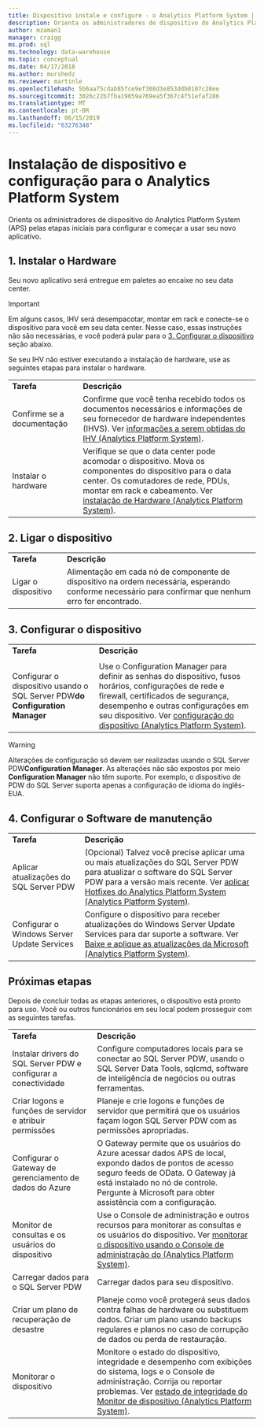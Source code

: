 ```yaml
---
title: Dispositivo instale e configure - o Analytics Platform System | Microsoft Docs
description: Orienta os administradores de dispositivo do Analytics Platform System (APS) pelas etapas iniciais para configurar e começar a usar seu novo aplicativo.
author: mzaman1
manager: craigg
ms.prod: sql
ms.technology: data-warehouse
ms.topic: conceptual
ms.date: 04/17/2018
ms.author: murshedz
ms.reviewer: martinle
ms.openlocfilehash: 5b6aa75cdab85fce9ef308d3e853ddb0107c28ee
ms.sourcegitcommit: 3026c22b7fba19059a769ea5f367c4f51efaf286
ms.translationtype: MT
ms.contentlocale: pt-BR
ms.lasthandoff: 06/15/2019
ms.locfileid: "63276348"
---
```

# <a name="appliance-installation-and-configuration-for-analytics-platform-system"></a>Instalação de dispositivo e configuração para o Analytics Platform System
Orienta os administradores de dispositivo do Analytics Platform System (APS) pelas etapas iniciais para configurar e começar a usar seu novo aplicativo.  
  
<!-- MISSING LINKS ## <a name="BeforeYouBegin"></a>Before You Begin  
Before you begin to install, configure, and use your new appliance, we recommend reviewing information about the appliance components. Review the following to familiarize yourself with the appliance:  
  
-   Review [Understanding the Appliance Nodes and Hardware (SQL Server PDW)](assetId:///f60f419f-d1e1-403d-8cf9-07e7ef6d6627) to be sure you understand the components included in your new appliance.  
  
-   Review [Connecting to SQL Server PDW (SQL Server PDW)](assetId:///721851d5-e521-4d5b-ba6d-8e2e9d3c7808) to understand how and when appliance administrators will connect to each appliance node.  
-->

## <a name="InstallHardware"></a>1. Instalar o Hardware  
Seu novo aplicativo será entregue em paletes ao encaixe no seu data center.  
  
> [!IMPORTANT]  
> Em alguns casos, IHV será desempacotar, montar em rack e conecte-se o dispositivo para você em seu data center. Nesse caso, essas instruções não são necessárias, e você poderá pular para o [3. Configurar o dispositivo](#ConfigureAppliance) seção abaixo.  
  
Se seu IHV não estiver executando a instalação de hardware, use as seguintes etapas para instalar o hardware.  
  
|||  
|-|-|  
|**Tarefa**|**Descrição**|  
|Confirme se a documentação|Confirme que você tenha recebido todos os documentos necessários e informações de seu fornecedor de hardware independentes (IHVS). Ver [informações a serem obtidas do IHV &#40;Analytics Platform System&#41;](information-to-obtain-from-your-ihv.md).|  
|Instalar o hardware|Verifique se que o data center pode acomodar o dispositivo. Mova os componentes do dispositivo para o data center. Os comutadores de rede, PDUs, montar em rack e cabeamento. Ver [instalação de Hardware &#40;Analytics Platform System&#41;](hardware-installation.md).|  
  
## <a name="PowerOnAppliance"></a>2. Ligar o dispositivo  
  
|||  
|-|-|  
|**Tarefa**|**Descrição**|  
|Ligar o dispositivo|Alimentação em cada nó de componente de dispositivo na ordem necessária, esperando conforme necessário para confirmar que nenhum erro for encontrado.|  
  
## <a name="ConfigureAppliance"></a>3. Configurar o dispositivo  
  
|||  
|-|-|  
|**Tarefa**|**Descrição**|  
|||  
|Configurar o dispositivo usando o SQL Server PDW**do Configuration Manager**|Use o Configuration Manager para definir as senhas do dispositivo, fusos horários, configurações de rede e firewall, certificados de segurança, desempenho e outras configurações em seu dispositivo. Ver [configuração do dispositivo &#40;Analytics Platform System&#41;](appliance-configuration.md).|  
  
> [!WARNING]  
> Alterações de configuração só devem ser realizadas usando o SQL Server PDW**Configuration Manager**. As alterações não são expostos por meio **Configuration Manager** não têm suporte. Por exemplo, o dispositivo de PDW do SQL Server suporta apenas a configuração de idioma do inglês-EUA.  
  
## <a name="SoftwareServicing"></a>4. Configurar o Software de manutenção  
  
|||  
|-|-|  
|**Tarefa**|**Descrição**|  
|Aplicar atualizações do SQL Server PDW|(Opcional) Talvez você precise aplicar uma ou mais atualizações do SQL Server PDW para atualizar o software do SQL Server PDW para a versão mais recente. Ver [aplicar Hotfixes do Analytics Platform System &#40;Analytics Platform System&#41;](apply-analytics-platform-system-hotfixes.md).|  
|Configurar o Windows Server Update Services|Configure o dispositivo para receber atualizações do Windows Server Update Services para dar suporte a software. Ver [Baixe e aplique as atualizações da Microsoft &#40;Analytics Platform System&#41;](download-and-apply-microsoft-updates.md).|  
  
## <a name="NextSteps"></a>Próximas etapas  
Depois de concluir todas as etapas anteriores, o dispositivo está pronto para uso. Você ou outros funcionários em seu local podem prosseguir com as seguintes tarefas.  
  
|||  
|-|-|  
|**Tarefa**|**Descrição**|  
|Instalar drivers do SQL Server PDW e configurar a conectividade|Configure computadores locais para se conectar ao SQL Server PDW, usando o SQL Server Data Tools, sqlcmd, software de inteligência de negócios ou outras ferramentas. <!-- MISSING LINKS See [Client Tools (SQL Server PDW)](assetId:///721851d5-e521-4d5b-ba6d-8e2e9d3c7808).-->|  
|Criar logons e funções de servidor e atribuir permissões|Planeje e crie logons e funções de servidor que permitirá que os usuários façam logon SQL Server PDW com as permissões apropriadas. <!-- MISSING LINKS See [PDW Permissions &#40;SQL Server PDW&#41;](../sqlpdw/pdw-permissions-sql-server-pdw.md).-->|  
|Configurar o Gateway de gerenciamento de dados do Azure|O Gateway permite que os usuários do Azure acessar dados APS de local, expondo dados de pontos de acesso seguro feeds de OData. O Gateway já está instalado no nó de controle. Pergunte à Microsoft para obter assistência com a configuração.|  
|Monitor de consultas e os usuários do dispositivo|Use o Console de administração e outros recursos para monitorar as consultas e os usuários do dispositivo. Ver [monitorar o dispositivo usando o Console de administração do &#40;Analytics Platform System&#41;](monitor-the-appliance-by-using-the-admin-console.md)<!-- MISSING LINKS and [User Sessions &#40;SQL Server PDW&#41;](../sqlpdw/user-sessions-sql-server-pdw.md)-->.|  
|Carregar dados para o SQL Server PDW|Carregar dados para seu dispositivo. <!-- MISSING LINKS See [Load &#40;SQL Server PDW&#41;](../sqlpdw/load-sql-server-pdw.md).-->|  
|Criar um plano de recuperação de desastre|Planeje como você protegerá seus dados contra falhas de hardware ou substituem dados. Criar um plano usando backups regulares e planos no caso de corrupção de dados ou perda de restauração. <!-- MISSING LINKS See [Create a Disaster Recovery Plan &#40;SQL Server PDW&#41;](../sqlpdw/create-a-disaster-recovery-plan-sql-server-pdw.md).-->|  
|Monitorar o dispositivo|Monitore o estado do dispositivo, integridade e desempenho com exibições do sistema, logs e o Console de administração. Corrija ou reportar problemas. Ver [estado de integridade do Monitor de dispositivo &#40;Analytics Platform System&#41;](../relational-databases/system-dynamic-management-views/sys-dm-pdw-component-health-status-transact-sql.md).|  

